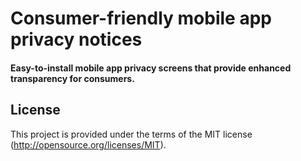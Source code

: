 # Consumer-friendly mobile app privacy notices
#### Easy-to-install mobile app privacy screens that provide enhanced transparency for consumers.

## License
This project is provided under the terms of the MIT license (http://opensource.org/licenses/MIT).